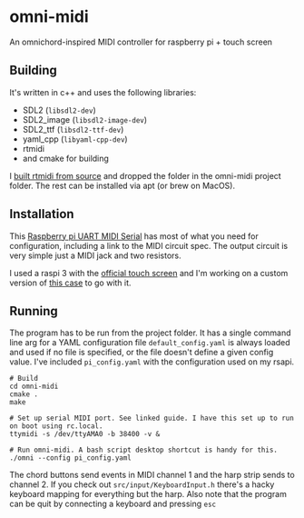 # omni-midi
An omnichord-inspired MIDI controller for raspberry pi + touch screen

## Building

It's written in c++ and uses the following libraries:
- SDL2 (`libsdl2-dev`)
- SDL2_image (`libsdl2-image-dev`)
- SDL2_ttf (`libsdl2-ttf-dev`)
- yaml_cpp (`libyaml-cpp-dev`)
- rtmidi
- and cmake for building

I [built rtmidi from source](https://github.com/thestk/rtmidi) and dropped the folder in the omni-midi project folder. The rest can be installed via apt (or brew on MacOS).

## Installation

This [Raspberry pi UART MIDI Serial](https://gist.github.com/CarloCattano/8c01a6dea6ecbb459acd0b6bcd752ea6) has most of what you need for configuration, including a link to the MIDI circuit spec. The output circuit is very simple just a MIDI jack and two resistors.

I used a raspi 3 with the [official touch screen](https://www.raspberrypi.com/products/raspberry-pi-touch-display/) and I'm working on a custom version of [this case](https://www.thingiverse.com/thing:1503651) to go with it.

## Running

The program has to be run from the project folder. It has a single command line arg for a YAML configuration file  `default_config.yaml` is always loaded and used if no file is specified, or the file doesn't define a given config value. I've included `pi_config.yaml` with the configuration used on my rsapi.

```
# Build
cd omni-midi
cmake .
make

# Set up serial MIDI port. See linked guide. I have this set up to run on boot using rc.local.
ttymidi -s /dev/ttyAMA0 -b 38400 -v &

# Run omni-midi. A bash script desktop shortcut is handy for this.
./omni --config pi_config.yaml
```

The chord buttons send events in MIDI channel 1 and the harp strip sends to channel 2. If you check out `src/input/KeyboardInput.h` there's a hacky keyboard mapping for everything but the harp. Also note that the program can be quit by connecting a keyboard and pressing `esc`
